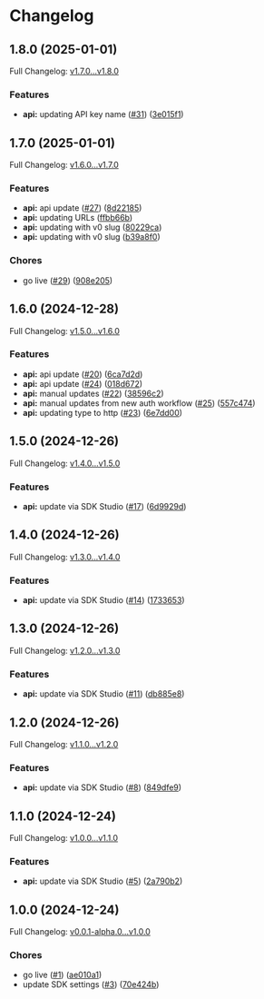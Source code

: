 # Changelog

## 1.8.0 (2025-01-01)

Full Changelog: [v1.7.0...v1.8.0](https://github.com/evrimai/python-client/compare/v1.7.0...v1.8.0)

### Features

* **api:** updating API key name ([#31](https://github.com/evrimai/python-client/issues/31)) ([3e015f1](https://github.com/evrimai/python-client/commit/3e015f1a95a4964e0dc292df12b419b6ae3e777a))

## 1.7.0 (2025-01-01)

Full Changelog: [v1.6.0...v1.7.0](https://github.com/evrimai/python-client/compare/v1.6.0...v1.7.0)

### Features

* **api:** api update ([#27](https://github.com/evrimai/python-client/issues/27)) ([8d22185](https://github.com/evrimai/python-client/commit/8d221857439bf828bc872cfc3d7bce02f1c3c0e8))
* **api:** updating URLs ([ffbb66b](https://github.com/evrimai/python-client/commit/ffbb66b945b37a205096b7740ee729abf1c8ad31))
* **api:** updating with v0 slug ([80229ca](https://github.com/evrimai/python-client/commit/80229ca53f0e2ab6b40575afb85aa12df84023f1))
* **api:** updating with v0 slug ([b39a8f0](https://github.com/evrimai/python-client/commit/b39a8f09712e99d44157cf3f53fb887d4f07754e))


### Chores

* go live ([#29](https://github.com/evrimai/python-client/issues/29)) ([908e205](https://github.com/evrimai/python-client/commit/908e205c456a859cf17bcaeea3e94a1acf87ce91))

## 1.6.0 (2024-12-28)

Full Changelog: [v1.5.0...v1.6.0](https://github.com/evrimai/python-client/compare/v1.5.0...v1.6.0)

### Features

* **api:** api update ([#20](https://github.com/evrimai/python-client/issues/20)) ([6ca7d2d](https://github.com/evrimai/python-client/commit/6ca7d2dda02b9578cf2aaa63f230921a64dd18a1))
* **api:** api update ([#24](https://github.com/evrimai/python-client/issues/24)) ([018d672](https://github.com/evrimai/python-client/commit/018d67268af633aa2f6c78090d6c9e7c0bfbc44c))
* **api:** manual updates ([#22](https://github.com/evrimai/python-client/issues/22)) ([38596c2](https://github.com/evrimai/python-client/commit/38596c264a48a77025c49c02b8263cd2b6622b34))
* **api:** manual updates from new auth workflow ([#25](https://github.com/evrimai/python-client/issues/25)) ([557c474](https://github.com/evrimai/python-client/commit/557c4741ba233a0aed027d7cea2df71e098fd4af))
* **api:** updating type to http ([#23](https://github.com/evrimai/python-client/issues/23)) ([6e7dd00](https://github.com/evrimai/python-client/commit/6e7dd0044e10683f2fcfaf715c0f5f92ae36bfc4))

## 1.5.0 (2024-12-26)

Full Changelog: [v1.4.0...v1.5.0](https://github.com/evrimai/python-client/compare/v1.4.0...v1.5.0)

### Features

* **api:** update via SDK Studio ([#17](https://github.com/evrimai/python-client/issues/17)) ([6d9929d](https://github.com/evrimai/python-client/commit/6d9929d302938fd218313ddeb255fa5bae071488))

## 1.4.0 (2024-12-26)

Full Changelog: [v1.3.0...v1.4.0](https://github.com/evrimai/python-client/compare/v1.3.0...v1.4.0)

### Features

* **api:** update via SDK Studio ([#14](https://github.com/evrimai/python-client/issues/14)) ([1733653](https://github.com/evrimai/python-client/commit/17336532dc3f942af8f428889f42c02a0f86183f))

## 1.3.0 (2024-12-26)

Full Changelog: [v1.2.0...v1.3.0](https://github.com/evrimai/python-client/compare/v1.2.0...v1.3.0)

### Features

* **api:** update via SDK Studio ([#11](https://github.com/evrimai/python-client/issues/11)) ([db885e8](https://github.com/evrimai/python-client/commit/db885e815107118ca29aa51913b87a11d6da28ba))

## 1.2.0 (2024-12-26)

Full Changelog: [v1.1.0...v1.2.0](https://github.com/evrimai/python-client/compare/v1.1.0...v1.2.0)

### Features

* **api:** update via SDK Studio ([#8](https://github.com/evrimai/python-client/issues/8)) ([849dfe9](https://github.com/evrimai/python-client/commit/849dfe93bfa69955739dcc856190818a23c26c98))

## 1.1.0 (2024-12-24)

Full Changelog: [v1.0.0...v1.1.0](https://github.com/evrimai/python-client/compare/v1.0.0...v1.1.0)

### Features

* **api:** update via SDK Studio ([#5](https://github.com/evrimai/python-client/issues/5)) ([2a790b2](https://github.com/evrimai/python-client/commit/2a790b24ef4069baa1a9bf5821e59217f13dbadd))

## 1.0.0 (2024-12-24)

Full Changelog: [v0.0.1-alpha.0...v1.0.0](https://github.com/evrimai/python-client/compare/v0.0.1-alpha.0...v1.0.0)

### Chores

* go live ([#1](https://github.com/evrimai/python-client/issues/1)) ([ae010a1](https://github.com/evrimai/python-client/commit/ae010a160d0c1b0d2a4f8c436cc87b2219bad52f))
* update SDK settings ([#3](https://github.com/evrimai/python-client/issues/3)) ([70e424b](https://github.com/evrimai/python-client/commit/70e424b5e76aceff0e5536a894768870ea14977a))
